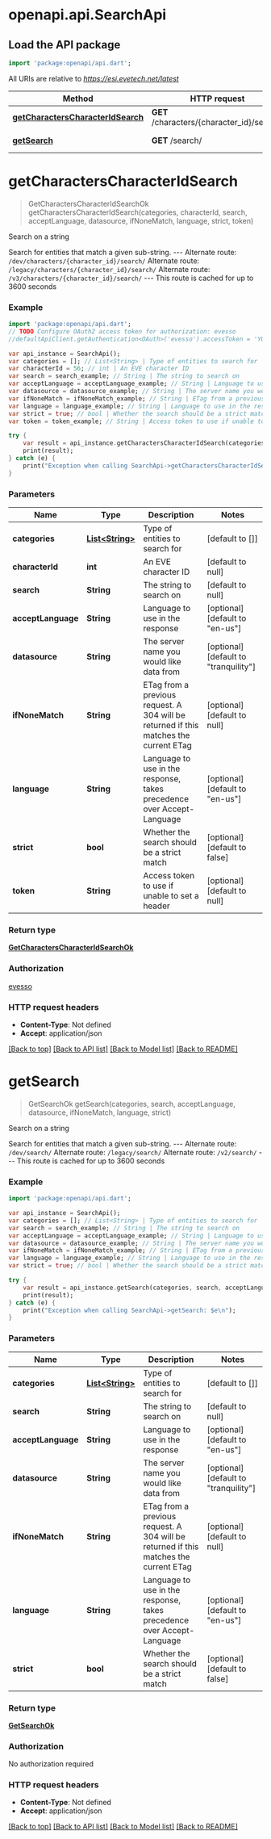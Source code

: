 # openapi.api.SearchApi

## Load the API package
```dart
import 'package:openapi/api.dart';
```

All URIs are relative to *https://esi.evetech.net/latest*

Method | HTTP request | Description
------------- | ------------- | -------------
[**getCharactersCharacterIdSearch**](SearchApi.md#getCharactersCharacterIdSearch) | **GET** /characters/{character_id}/search/ | Search on a string
[**getSearch**](SearchApi.md#getSearch) | **GET** /search/ | Search on a string


# **getCharactersCharacterIdSearch**
> GetCharactersCharacterIdSearchOk getCharactersCharacterIdSearch(categories, characterId, search, acceptLanguage, datasource, ifNoneMatch, language, strict, token)

Search on a string

Search for entities that match a given sub-string.  --- Alternate route: `/dev/characters/{character_id}/search/`  Alternate route: `/legacy/characters/{character_id}/search/`  Alternate route: `/v3/characters/{character_id}/search/`  --- This route is cached for up to 3600 seconds

### Example 
```dart
import 'package:openapi/api.dart';
// TODO Configure OAuth2 access token for authorization: evesso
//defaultApiClient.getAuthentication<OAuth>('evesso').accessToken = 'YOUR_ACCESS_TOKEN';

var api_instance = SearchApi();
var categories = []; // List<String> | Type of entities to search for
var characterId = 56; // int | An EVE character ID
var search = search_example; // String | The string to search on
var acceptLanguage = acceptLanguage_example; // String | Language to use in the response
var datasource = datasource_example; // String | The server name you would like data from
var ifNoneMatch = ifNoneMatch_example; // String | ETag from a previous request. A 304 will be returned if this matches the current ETag
var language = language_example; // String | Language to use in the response, takes precedence over Accept-Language
var strict = true; // bool | Whether the search should be a strict match
var token = token_example; // String | Access token to use if unable to set a header

try { 
    var result = api_instance.getCharactersCharacterIdSearch(categories, characterId, search, acceptLanguage, datasource, ifNoneMatch, language, strict, token);
    print(result);
} catch (e) {
    print("Exception when calling SearchApi->getCharactersCharacterIdSearch: $e\n");
}
```

### Parameters

Name | Type | Description  | Notes
------------- | ------------- | ------------- | -------------
 **categories** | [**List&lt;String&gt;**](String.md)| Type of entities to search for | [default to []]
 **characterId** | **int**| An EVE character ID | [default to null]
 **search** | **String**| The string to search on | [default to null]
 **acceptLanguage** | **String**| Language to use in the response | [optional] [default to &quot;en-us&quot;]
 **datasource** | **String**| The server name you would like data from | [optional] [default to &quot;tranquility&quot;]
 **ifNoneMatch** | **String**| ETag from a previous request. A 304 will be returned if this matches the current ETag | [optional] [default to null]
 **language** | **String**| Language to use in the response, takes precedence over Accept-Language | [optional] [default to &quot;en-us&quot;]
 **strict** | **bool**| Whether the search should be a strict match | [optional] [default to false]
 **token** | **String**| Access token to use if unable to set a header | [optional] [default to null]

### Return type

[**GetCharactersCharacterIdSearchOk**](GetCharactersCharacterIdSearchOk.md)

### Authorization

[evesso](../README.md#evesso)

### HTTP request headers

 - **Content-Type**: Not defined
 - **Accept**: application/json

[[Back to top]](#) [[Back to API list]](../README.md#documentation-for-api-endpoints) [[Back to Model list]](../README.md#documentation-for-models) [[Back to README]](../README.md)

# **getSearch**
> GetSearchOk getSearch(categories, search, acceptLanguage, datasource, ifNoneMatch, language, strict)

Search on a string

Search for entities that match a given sub-string.  --- Alternate route: `/dev/search/`  Alternate route: `/legacy/search/`  Alternate route: `/v2/search/`  --- This route is cached for up to 3600 seconds

### Example 
```dart
import 'package:openapi/api.dart';

var api_instance = SearchApi();
var categories = []; // List<String> | Type of entities to search for
var search = search_example; // String | The string to search on
var acceptLanguage = acceptLanguage_example; // String | Language to use in the response
var datasource = datasource_example; // String | The server name you would like data from
var ifNoneMatch = ifNoneMatch_example; // String | ETag from a previous request. A 304 will be returned if this matches the current ETag
var language = language_example; // String | Language to use in the response, takes precedence over Accept-Language
var strict = true; // bool | Whether the search should be a strict match

try { 
    var result = api_instance.getSearch(categories, search, acceptLanguage, datasource, ifNoneMatch, language, strict);
    print(result);
} catch (e) {
    print("Exception when calling SearchApi->getSearch: $e\n");
}
```

### Parameters

Name | Type | Description  | Notes
------------- | ------------- | ------------- | -------------
 **categories** | [**List&lt;String&gt;**](String.md)| Type of entities to search for | [default to []]
 **search** | **String**| The string to search on | [default to null]
 **acceptLanguage** | **String**| Language to use in the response | [optional] [default to &quot;en-us&quot;]
 **datasource** | **String**| The server name you would like data from | [optional] [default to &quot;tranquility&quot;]
 **ifNoneMatch** | **String**| ETag from a previous request. A 304 will be returned if this matches the current ETag | [optional] [default to null]
 **language** | **String**| Language to use in the response, takes precedence over Accept-Language | [optional] [default to &quot;en-us&quot;]
 **strict** | **bool**| Whether the search should be a strict match | [optional] [default to false]

### Return type

[**GetSearchOk**](GetSearchOk.md)

### Authorization

No authorization required

### HTTP request headers

 - **Content-Type**: Not defined
 - **Accept**: application/json

[[Back to top]](#) [[Back to API list]](../README.md#documentation-for-api-endpoints) [[Back to Model list]](../README.md#documentation-for-models) [[Back to README]](../README.md)


